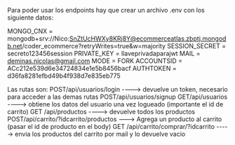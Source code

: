 Para poder usar los endpoints hay que crear un archivo .env con los siguiente datos:

MONGO_CNX = mongodb+srv://Nico:SnZtUcHWXy8KRj8Y@ecommerceatlas.zbptj.mongodb.net/coder_ecommerce?retryWrites=true&w=majority
SESSION_SECRET = secreto123456session
PRIVATE_KEY = llaveprivadaparajwt
MAIL = deminas.nicolas@gmail.com
MODE = FORK
ACCOUNTSID = ACc212e539d6e34724834e1e5b8456bacf
AUTHTOKEN = d36fa8281efbd49b4f938d7e835eb775

Las rutas son:
POST/api/usuarios/login ----> devuelve un token, necesario para acceder a las demas rutas
POST/api/usuarios/signup
GET/api/usuarios ----> obtiene los datos del usuario una vez logueado (importante el id de carrito)
GET /api/productos ----> devuelve todos los productos
POST/api/carrito/?idcarrito/productos ---> Agrega un producto al carrito (pasar el id de producto en el body)
GET /api/carrito/comprar/?idcarrito -----> envia los productos del carrito por mail y lo devuelve vacio
